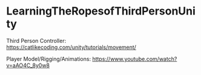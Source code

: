 # LearningTheRopesofThirdPersonUnity

Third Person Controller: https://catlikecoding.com/unity/tutorials/movement/

Player Model/Rigging/Animations: https://www.youtube.com/watch?v=aAO4C_8y0w8
